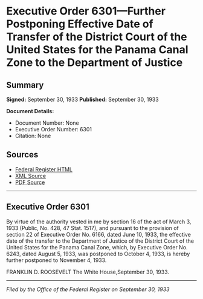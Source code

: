 # Executive Order 6301—Further Postponing Effective Date of Transfer of the District Court of the United States for the Panama Canal Zone to the Department of Justice

## Summary

**Signed:** September 30, 1933
**Published:** September 30, 1933

**Document Details:**
- Document Number: None
- Executive Order Number: 6301
- Citation: None

## Sources
- [Federal Register HTML](https://www.presidency.ucsb.edu/documents/executive-order-6301-further-postponing-effective-date-transfer-the-district-court-the)
- [XML Source](None)
- [PDF Source](None)

---

## Executive Order 6301

By virtue of the authority vested in me by section 16 of the act of March 3, 1933 (Public, No. 428, 47 Stat. 1517), and pursuant to the provision of section 22 of Executive Order No. 6166, dated June 10, 1933, the effective date of the transfer to the Department of Justice of the District Court of the United States for the Panama Canal Zone, which, by Executive Order No. 6243, dated August 5, 1933, was postponed to October 4, 1933, is hereby further postponed to November 4, 1933.

FRANKLIN D. ROOSEVELT
The White House,September 30, 1933.

---

*Filed by the Office of the Federal Register on September 30, 1933*
